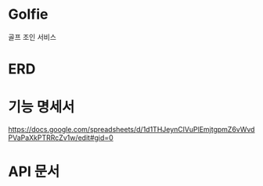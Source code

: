 # Golfie
골프 조인 서비스

# ERD

# 기능 명세서
https://docs.google.com/spreadsheets/d/1d1THJeynClVuPlEmjtgpmZ6vWvdPVaPaXkPTRRcZv1w/edit#gid=0

# API 문서

